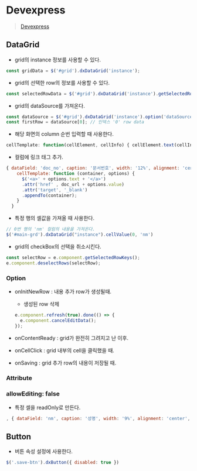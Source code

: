 # Devexpress
>[Devexpress](https://www.devexpress.com)

## DataGrid
- grid의 instance 정보를 사용할 수 있다.
```javascript
const gridData = $('#grid').dxDataGrid('instance');
```

- grid의 선택한 row의 정보를 사용할 수 있다.
```javascript
const selectedRowData = $('#grid').dxDataGrid('instance').getSelectedRowsData();
```

- grid의 dataSource를 가져온다.
```javascript
const dataSource = $('#grid').dxDataGrid('instance').option('dataSource');
const firstRow = dataSource[0]; // 인덱스 '0' row data
```

- 해당 화면의 column 순번 입력할 때 사용한다.
```javascript
cellTemplate: function(cellElement, cellInfo) { cellElement.text(cellInfo.row.rowIndex) }
```

- 컬럼에 링크 태그 추가.
```javascript
{ dataField: 'doc_no', caption: '문서번호', width: '12%', alignment: 'center', allowEditing: false,
    cellTemplate: function (container, options) {
      $('<a>' + options.text + '</a>')
      .attr('href' , doc_url + options.value)
      .attr('target', '_blank')
      .appendTo(container);
    }
  }
```

- 특정 행의 셀값을 가져올 때 사용한다.
```javascript
// 0번 행의 'nm' 컬럼의 내용을 가져온다.
$('#main-grd').dxDataGrid("instance").cellValue(0, 'nm')
```

- grid의 checkBox의 선택을 취소시킨다.
```javascript
const selectRow = e.component.getSelectedRowKeys();
e.component.deselectRows(selectRow);
```

### Option
- onInitNewRow : 내용 추가 row가 생성될때.
  - 생성된 row 삭제
  ```javascript
  e.component.refresh(true).done(() => {
    e.component.cancelEditData();
  });
  ```

- onContentReady : grid가 완전히 그려지고 난 이후.

- onCellClick : grid 내부의 cell을 클릭했을 때.

- onSaving : grid 추가 row의 내용이 저장될 때.

### Attribute
### allowEditing: false
- 특정 셀을 readOnly로 만든다.
```javascript
, { dataField: 'nm', caption: '성명', width: '9%', alignment: 'center', allowEditing: false }
```

## Button
- 버튼 속성 설정에 사용한다.
```javascript
$('.save-btn').dxButton({ disabled: true })
```